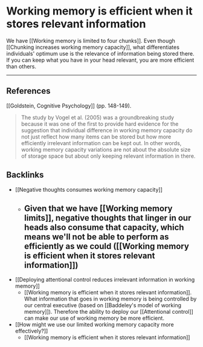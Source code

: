 # Working memory is efficient when it stores relevant information
We have [[Working memory is limited to four chunks]]. Even though [[Chunking increases working memory capacity]], what differentiates individuals' optimum use is the relevance of information being stored there. If you can keep what you have in your head relevant, you are more efficient than others.

- - -
## References
[[Goldstein, Cognitive Psychology]] (pp. 148-149).
> The study by Vogel et al. (2005) was a groundbreaking study because it was one of the first to provide hard evidence for the suggestion that individual difference in working memory capacity do not just reflect how many items can be stored but how more efficiently irrelevant information can be kept out.
> In other words, working memory capacity variations are not about the absolute size of storage space but about only keeping relevant information in there.

## Backlinks
* [[Negative thoughts consumes working memory capacity]]
	* ## Given that we have [[Working memory limits]], negative thoughts that linger in our heads also consume that capacity, which means we'll not be able to perform as efficiently as we could ([[Working memory is efficient when it stores relevant information]])
* [[Deploying attentional control reduces irrelevant information in working memory]]
	* [[Working memory is efficient when it stores relevant information]]. What information that goes in working memory is being controlled by our central executive (based on [[Baddeley's model of working memory]]). Therefore the ability to deploy our [[Attentional control]] can make our use of working memory be more efficient.
* [[How might we use our limited working memory capacity more effectively?]]
	* [[Working memory is efficient when it stores relevant information]]

<!-- #evergreen -->

<!-- {BearID:7993361D-16C4-49BC-B1DF-B045C928B4CA-54416-00000AE463EE7659} -->
